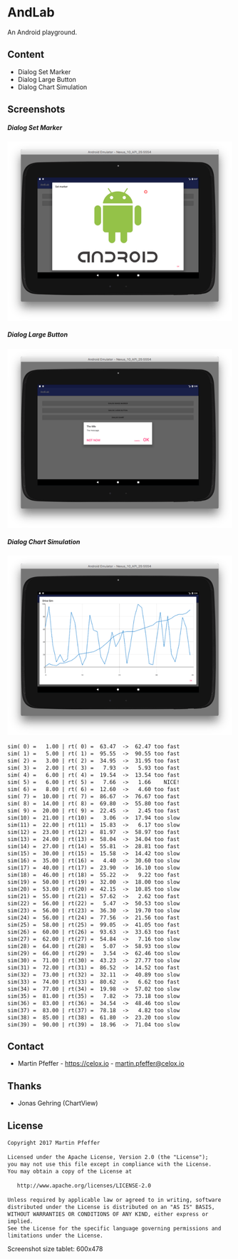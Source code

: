 # AndLab
An Android playground.


## Content
* Dialog Set Marker
* Dialog Large Button
* Dialog Chart Simulation


## Screenshots

##### Dialog Set Marker
![SC001](screenshots/sc001.png?raw=true "Dialog Set Marker")
##### Dialog Large Button
![SC002](screenshots/sc002.png?raw=true "Dialog Large Button")
##### Dialog Chart Simulation
![SC003](screenshots/sc003.png?raw=true "Fullscreen Dialog Simulation")
```
sim( 0) =   1.00 | rt( 0) =  63.47  ->  62.47 too fast
sim( 1) =   5.00 | rt( 1) =  95.55  ->  90.55 too fast
sim( 2) =   3.00 | rt( 2) =  34.95  ->  31.95 too fast
sim( 3) =   2.00 | rt( 3) =   7.93  ->   5.93 too fast
sim( 4) =   6.00 | rt( 4) =  19.54  ->  13.54 too fast
sim( 5) =   6.00 | rt( 5) =   7.66  ->   1.66    NICE!
sim( 6) =   8.00 | rt( 6) =  12.60  ->   4.60 too fast
sim( 7) =  10.00 | rt( 7) =  86.67  ->  76.67 too fast
sim( 8) =  14.00 | rt( 8) =  69.80  ->  55.80 too fast
sim( 9) =  20.00 | rt( 9) =  22.45  ->   2.45 too fast
sim(10) =  21.00 | rt(10) =   3.06  ->  17.94 too slow
sim(11) =  22.00 | rt(11) =  15.83  ->   6.17 too slow
sim(12) =  23.00 | rt(12) =  81.97  ->  58.97 too fast
sim(13) =  24.00 | rt(13) =  58.04  ->  34.04 too fast
sim(14) =  27.00 | rt(14) =  55.81  ->  28.81 too fast
sim(15) =  30.00 | rt(15) =  15.58  ->  14.42 too slow
sim(16) =  35.00 | rt(16) =   4.40  ->  30.60 too slow
sim(17) =  40.00 | rt(17) =  23.90  ->  16.10 too slow
sim(18) =  46.00 | rt(18) =  55.22  ->   9.22 too fast
sim(19) =  50.00 | rt(19) =  32.00  ->  18.00 too slow
sim(20) =  53.00 | rt(20) =  42.15  ->  10.85 too slow
sim(21) =  55.00 | rt(21) =  57.62  ->   2.62 too fast
sim(22) =  56.00 | rt(22) =   5.47  ->  50.53 too slow
sim(23) =  56.00 | rt(23) =  36.30  ->  19.70 too slow
sim(24) =  56.00 | rt(24) =  77.56  ->  21.56 too fast
sim(25) =  58.00 | rt(25) =  99.05  ->  41.05 too fast
sim(26) =  60.00 | rt(26) =  93.63  ->  33.63 too fast
sim(27) =  62.00 | rt(27) =  54.84  ->   7.16 too slow
sim(28) =  64.00 | rt(28) =   5.07  ->  58.93 too slow
sim(29) =  66.00 | rt(29) =   3.54  ->  62.46 too slow
sim(30) =  71.00 | rt(30) =  43.23  ->  27.77 too slow
sim(31) =  72.00 | rt(31) =  86.52  ->  14.52 too fast
sim(32) =  73.00 | rt(32) =  32.11  ->  40.89 too slow
sim(33) =  74.00 | rt(33) =  80.62  ->   6.62 too fast
sim(34) =  77.00 | rt(34) =  19.98  ->  57.02 too slow
sim(35) =  81.00 | rt(35) =   7.82  ->  73.18 too slow
sim(36) =  83.00 | rt(36) =  34.54  ->  48.46 too slow
sim(37) =  83.00 | rt(37) =  78.18  ->   4.82 too slow
sim(38) =  85.00 | rt(38) =  61.80  ->  23.20 too slow
sim(39) =  90.00 | rt(39) =  18.96  ->  71.04 too slow
```


## Contact

* Martin Pfeffer - https://celox.io - <martin.pfeffer@celox.io>



## Thanks

* Jonas Gehring (ChartView)


## License

    Copyright 2017 Martin Pfeffer

    Licensed under the Apache License, Version 2.0 (the "License");
    you may not use this file except in compliance with the License.
    You may obtain a copy of the License at

       http://www.apache.org/licenses/LICENSE-2.0

    Unless required by applicable law or agreed to in writing, software
    distributed under the License is distributed on an "AS IS" BASIS,
    WITHOUT WARRANTIES OR CONDITIONS OF ANY KIND, either express or implied.
    See the License for the specific language governing permissions and
    limitations under the License.


Screenshot size tablet: 600x478
